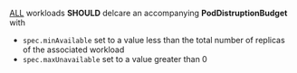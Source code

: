 [ALL](/pseudocode/README.md#ALL) workloads __SHOULD__ delcare an accompanying  **PodDistruptionBudget** with 
* `spec.minAvailable` set to a value less than the total number of replicas of the associated workload
* `spec.maxUnavailable` set to a value greater than 0